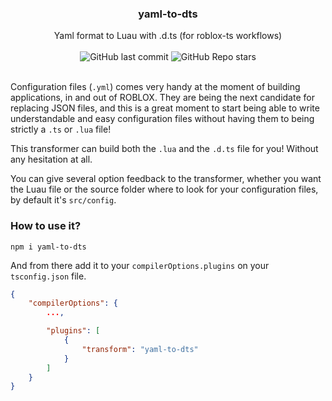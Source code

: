 <div align=center>
    <h3>yaml-to-dts</h3>
    Yaml format to Luau with .d.ts (for roblox-ts workflows)
    <br>
    <br>
    <div align=center>
        <img alt="GitHub last commit" src="https://img.shields.io/github/last-commit/siriuslatte/yaml-to-dts?style=for-the-badge">
        <img alt="GitHub Repo stars" src="https://img.shields.io/github/stars/siriuslatte/yaml-to-dts?style=for-the-badge">
    </div>
</div>

<br>

Configuration files (`.yml`) comes very handy at the moment of building applications, in and out of ROBLOX. They are being the next candidate for replacing JSON files, and this is a great moment to start being able to write understandable and easy configuration files without having them to being strictly a `.ts` or `.lua` file!

This transformer can build both the `.lua` and the `.d.ts` file for you! Without any hesitation at all.

You can give several option feedback to the transformer, whether you want the Luau file or the source folder where to look for your configuration files, by default it's `src/config`.

### How to use it?

```
npm i yaml-to-dts
```

And from there add it to your `compilerOptions.plugins` on your `tsconfig.json` file.
```json
{
    "compilerOptions": {
        ...,

        "plugins": [
            {
                "transform": "yaml-to-dts"
            }
        ]
    }
}
